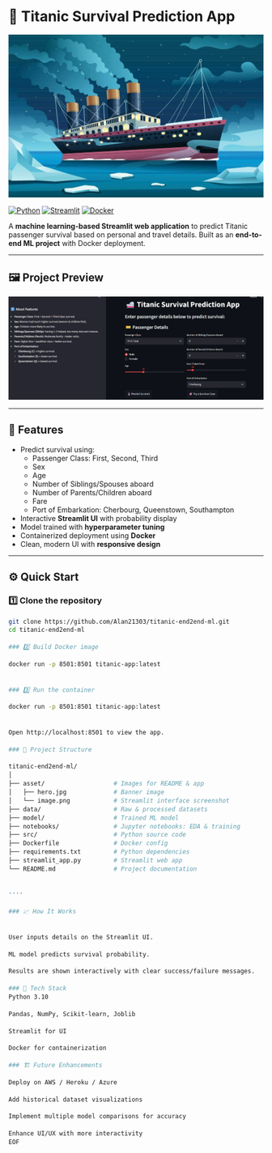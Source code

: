 # 🚢 Titanic Survival Prediction App

![Titanic Hero](asset/hero.jpg)

[![Python](https://img.shields.io/badge/python-3.10-blue?logo=python&logoColor=white)](https://www.python.org/)
[![Streamlit](https://img.shields.io/badge/Streamlit-Interactive-orange?logo=streamlit&logoColor=white)](https://streamlit.io/)
[![Docker](https://img.shields.io/badge/Docker-Container-blue?logo=docker&logoColor=white)](https://www.docker.com/)

A **machine learning-based Streamlit web application** to predict Titanic passenger survival based on personal and travel details. Built as an **end-to-end ML project** with Docker deployment.

---

## 🖼 Project Preview

![Streamlit Interface](asset/image.png)

---

## 🧠 Features

- Predict survival using:
  - Passenger Class: First, Second, Third
  - Sex
  - Age
  - Number of Siblings/Spouses aboard
  - Number of Parents/Children aboard
  - Fare
  - Port of Embarkation: Cherbourg, Queenstown, Southampton
- Interactive **Streamlit UI** with probability display
- Model trained with **hyperparameter tuning**
- Containerized deployment using **Docker**
- Clean, modern UI with **responsive design**

---

## ⚙️ Quick Start

### 1️⃣ Clone the repository

```bash
git clone https://github.com/Alan21303/titanic-end2end-ml.git
cd titanic-end2end-ml

### 2️⃣ Build Docker image

docker run -p 8501:8501 titanic-app:latest


### 3️⃣ Run the container

docker run -p 8501:8501 titanic-app:latest


Open http://localhost:8501 to view the app.

### 📂 Project Structure

titanic-end2end-ml/
│
├── asset/                   # Images for README & app
│   ├── hero.jpg             # Banner image
│   └── image.png            # Streamlit interface screenshot
├── data/                    # Raw & processed datasets
├── model/                   # Trained ML model
├── notebooks/               # Jupyter notebooks: EDA & training
├── src/                     # Python source code
├── Dockerfile               # Docker config
├── requirements.txt         # Python dependencies
├── streamlit_app.py         # Streamlit web app
└── README.md                # Project documentation


''''

### 📈 How It Works


User inputs details on the Streamlit UI.

ML model predicts survival probability.

Results are shown interactively with clear success/failure messages.

### 🚀 Tech Stack
Python 3.10

Pandas, NumPy, Scikit-learn, Joblib

Streamlit for UI

Docker for containerization

### 🏗 Future Enhancements

Deploy on AWS / Heroku / Azure

Add historical dataset visualizations

Implement multiple model comparisons for accuracy

Enhance UI/UX with more interactivity
EOF


```
